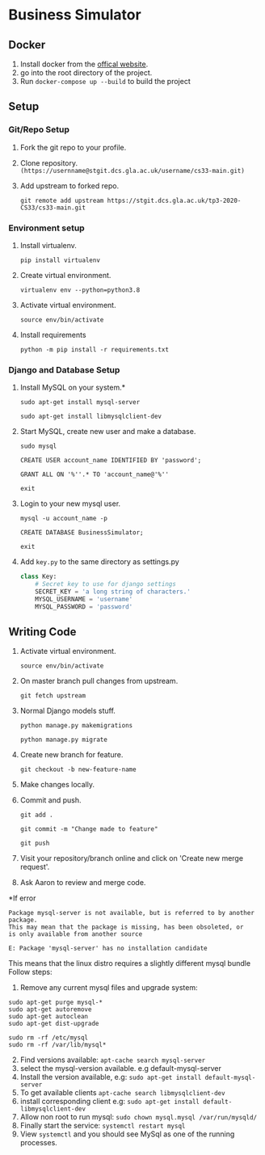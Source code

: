 # Business Simulator

## Docker

1. Install docker from the [offical website](https://www.docker.com/).
2. go into the root directory of the project.
3. Run `docker-compose up --build` to build the project

## Setup

### Git/Repo Setup

1. Fork the git repo to your profile.

2. Clone repository.
    `(https://usernname@stgit.dcs.gla.ac.uk/username/cs33-main.git)`

3. Add upstream to forked repo.

    `git remote add upstream https://stgit.dcs.gla.ac.uk/tp3-2020-CS33/cs33-main.git`

### Environment setup

1. Install virtualenv.

    `pip install virtualenv`
2. Create virtual environment.

    `virtualenv env --python=python3.8`
3. Activate virtual environment.

    `source env/bin/activate`
4. Install requirements

    `python -m pip install -r requirements.txt`

### Django and Database Setup

1. Install MySQL on your system.*

    `sudo apt-get install mysql-server`

    `sudo apt-get install libmysqlclient-dev`
2. Start MySQL, create new user and make a database.

    `sudo mysql`

    `CREATE USER account_name IDENTIFIED BY 'password';`

    ```GRANT ALL ON '%''.* TO 'account_name@'%'' ```

    `exit`
3. Login to your new mysql user.

    `mysql -u account_name -p`

    `CREATE DATABASE BusinessSimulator;`

    `exit`
4. Add `key.py` to the same directory as settings.py

    ```py
    class Key:
        # Secret key to use for django settings
        SECRET_KEY = 'a long string of characters.'
        MYSQL_USERNAME = 'username'
        MYSQL_PASSWORD = 'password'
    ```

## Writing Code

1. Activate virtual environment.

    `source env/bin/activate`
2. On master branch pull changes from upstream.

    `git fetch upstream`
3. Normal Django models stuff.

    `python manage.py makemigrations`

    `python manage.py migrate`

4. Create new branch for feature.

   `git checkout -b new-feature-name`
5. Make changes locally.
6. Commit and push.

    `git add .`

    `git commit -m "Change made to feature"`

    `git push`
7. Visit your repository/branch online and click on 'Create new merge request'.
8. Ask Aaron to review and merge code.


\*If error
```
Package mysql-server is not available, but is referred to by another package.
This may mean that the package is missing, has been obsoleted, or
is only available from another source

E: Package 'mysql-server' has no installation candidate
```
This means that the linux distro requires a slightly different mysql bundle
Follow steps:
1. Remove any current mysql files and upgrade system: 
``` 
sudo apt-get purge mysql-*
sudo apt-get autoremove
sudo apt-get autoclean
sudo apt-get dist-upgrade

sudo rm -rf /etc/mysql
sudo rm -rf /var/lib/mysql*
```
2. Find versions available: `apt-cache search mysql-server`
3. select the mysql-version available. e.g default-mysql-server
4. Install the version available, e.g: `sudo apt-get install default-mysql-server`
5. To get available clients `apt-cache search libmysqlclient-dev`
6. install corresponding client e.g: `sudo apt-get install default-libmysqlclient-dev`
7. Allow non root to run mysql: `sudo chown mysql.mysql /var/run/mysqld/`
8. Finally start the service: `systemctl restart mysql`
9. View `systemctl` and you should see MySql as one of the running processes.  


